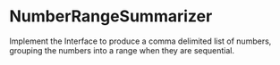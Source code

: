 # NumberRangeSummarizer
Implement the Interface to produce a comma delimited list of numbers,  grouping the numbers into a range when they are sequential.
